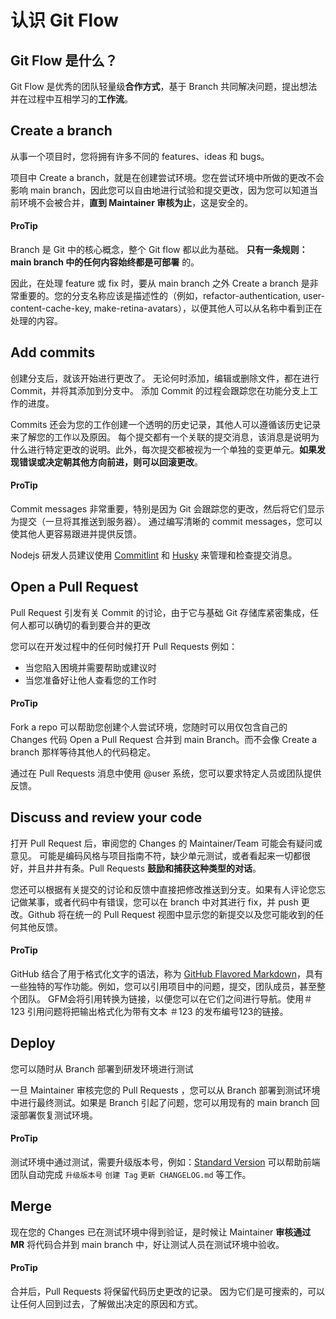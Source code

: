 # 认识 Git Flow

## Git Flow 是什么？

Git Flow 是优秀的团队轻量级**合作方式**，基于 Branch 共同解决问题，提出想法并在过程中互相学习的**工作流**。

## Create a branch

从事一个项目时，您将拥有许多不同的 features、ideas 和 bugs。

项目中 Create a branch，就是在创建尝试环境。您在尝试环境中所做的更改不会影响 main branch，因此您可以自由地进行试验和提交更改，因为您可以知道当前环境不会被合并，**直到 Maintainer 审核为止**，这是安全的。

#### ProTip

Branch 是 Git 中的核心概念，整个 Git flow 都以此为基础。 **只有一条规则：main branch 中的任何内容始终都是可部署** 的。

因此，在处理 feature 或 fix 时，要从 main branch 之外 Create a branch 是非常重要的。您的分支名称应该是描述性的（例如，refactor-authentication, user-content-cache-key, make-retina-avatars），以便其他人可以从名称中看到正在处理的内容。

## Add commits

创建分支后，就该开始进行更改了。 无论何时添加，编辑或删除文件，都在进行 Commit，并将其添加到分支中。 添加 Commit 的过程会跟踪您在功能分支上工作的进度。

Commits 还会为您的工作创建一个透明的历史记录，其他人可以遵循该历史记录来了解您的工作以及原因。 每个提交都有一个关联的提交消息，该消息是说明为什么进行特定更改的说明。此外，每次提交都被视为一个单独的变更单元。**如果发现错误或决定朝其他方向前进，则可以回滚更改**。

#### ProTip

Commit messages 非常重要，特别是因为 Git 会跟踪您的更改，然后将它们显示为提交（一旦将其推送到服务器）。 通过编写清晰的 commit messages，您可以使其他人更容易跟进并提供反馈。

Nodejs 研发人员建议使用 [Commitlint](https://commitlint.js.org) 和 [Husky](https://typicode.github.io/husky) 来管理和检查提交消息。

## Open a Pull Request

Pull Request 引发有关 Commit 的讨论，由于它与基础 Git 存储库紧密集成，任何人都可以确切的看到要合并的更改

您可以在开发过程中的任何时候打开 Pull Requests 例如：

- 当您陷入困境并需要帮助或建议时
- 当您准备好让他人查看您的工作时

#### ProTip

Fork a repo 可以帮助您创建个人尝试环境，您随时可以用仅包含自己的 Changes 代码 Open a Pull Request 合并到 main Branch。而不会像 Create a branch 那样等待其他人的代码稳定。

通过在 Pull Requests 消息中使用 @user 系统，您可以要求特定人员或团队提供反馈。

## Discuss and review your code

打开 Pull Request 后，审阅您的 Changes 的 Maintainer/Team 可能会有疑问或意见。 可能是编码风格与项目指南不符，缺少单元测试，或者看起来一切都很好，并且井井有条。Pull Requests **鼓励和捕获这种类型的对话**。

您还可以根据有关提交的讨论和反馈中直接把修改推送到分支。如果有人评论您忘记做某事，或者代码中有错误，您可以在 branch 中对其进行 fix，并 push 更改。Github 将在统一的 Pull Request 视图中显示您的新提交以及您可能收到的任何其他反馈。

#### ProTip

GitHub 结合了用于格式化文字的语法，称为 [GitHub Flavored Markdown](https://github.github.com/gfm/)，具有一些独特的写作功能。例如，您可以引用项目中的问题，提交，团队成员，甚至整个团队。 GFM会将引用转换为链接，以便您可以在它们之间进行导航。使用＃123 引用问题将把输出格式化为带有文本 ＃123 的发布编号123的链接。

## Deploy

您可以随时从 Branch 部署到研发环境进行测试

一旦 Maintainer 审核完您的 Pull Requests ，您可以从 Branch 部署到测试环境中进行最终测试。如果是 Branch 引起了问题，您可以用现有的 main branch 回滚部署恢复测试环境。

#### ProTip

测试环境中通过测试，需要升级版本号，例如：[Standard Version](https://github.com/conventional-changelog/standard-version) 可以帮助前端团队自动完成 `升级版本号` `创建 Tag` `更新 CHANGELOG.md` 等工作。

## Merge

现在您的 Changes 已在测试环境中得到验证，是时候让 Maintainer **审核通过 MR** 将代码合并到 main branch 中，好让测试人员在测试环境中验收。

#### ProTip

合并后，Pull Requests 将保留代码历史更改的记录。 因为它们是可搜索的，可以让任何人回到过去，了解做出决定的原因和方式。
